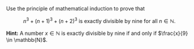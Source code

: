Use the principle of mathematical induction to prove that

$$
n^{3}+(n+1)^{3}+(n+2)^{3} \text { is exactly divisible by nine for all } n \in \mathbb{N} \text {. }
$$

**Hint:** A number $x \in \mathbb{N}$ is exactly divisible by nine if and only if $\frac{x}{9} \in \mathbb{N}$.
